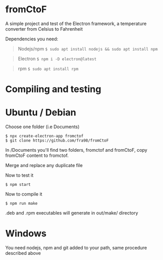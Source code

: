 # fromCtoF
A simple project and test of the Electron framework, a temperature converter from Celsius to Fahrenheit

Dependencies you need:

>Nodejs/npm  ```$ sudo apt install nodejs && sudo apt install npm```

>Electron  ```$ npm i -D electron@latest```

>rpm  ```$ sudo apt install rpm```

# Compiling and testing
# Ubuntu / Debian
Choose one folder (i.e Documents)
```
$ npx create-electron-app fromctof
$ git clone https://github.com/fra98/fromCtoF
```
In /Documents you'll find two folders, fromctof and fromCtoF, copy fromCtoF content to fromctof.

Merge and replace any duplicate file

Now to test it
```
$ npm start
```
Now to compile it
```
$ npm run make 
```

.deb and .rpm executables will generate in out/make/ directory


# Windows
You need nodejs, npm and git added to your path, same procedure described above


